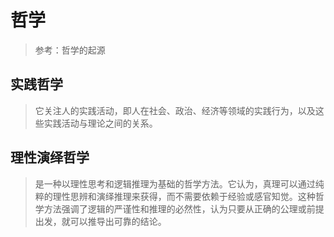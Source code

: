 # 哲学
> 参考：哲学的起源

## 实践哲学
> 它关注人的实践活动，即人在社会、政治、经济等领域的实践行为，以及这些实践活动与理论之间的关系。

## 理性演绎哲学
> 是一种以理性思考和逻辑推理为基础的哲学方法。它认为，真理可以通过纯粹的理性思辨和演绎推理来获得，而不需要依赖于经验或感官知觉。这种哲学方法强调了逻辑的严谨性和推理的必然性，认为只要从正确的公理或前提出发，就可以推导出可靠的结论。﻿
